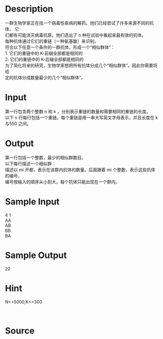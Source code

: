 
# Description

<div class="content"><div>一群生物学家正在找一个病毒性疾病的解药。他们已经尝试了许多来源不同的抗体， 它</div>
<div>们都有可能消灭病毒抗原。他们选出了 n 种在试验中看起来最有效的抗体。</div>
<div>每种抗体通过它们的重链（一种氨基酸）来识别。</div>
<div>符合以下任意一个条件的一群抗体，形成一个“相似群体”：</div>
<div>1. 它们的重链中的 K-前缀全部都是相同的</div>
<div>2. 它们的重链中的 K-后缀全部都是相同的</div>
<div>为了简化将来的研究，生物学家想把所有抗体分成几个“相似群体”。因此你需要将给</div>
<div>定的抗体分成数量最少的几个“相似群体”。</div>
<div></div>
<p></p></div>

# Input

<div class="content"><div>第一行包含两个整数 n 和 k ，分别表示重链的数量和需要相同的重链的长度。</div>
<div>以下 n 行每行包括一个重链。每个重链是用一串大写英文字母表示，并且长度在 k 与550 之间。</div>
<div></div>
<p></p></div>

# Output

<div class="content"><div>第一行包括一个整数，最少的相似群数目。</div>
<div>以下每行描述一个相似群：</div>
<div>描述以 mi 开都，表示在该群内抗体的数量。后面跟着 mi 个整数，表示这些抗体的编号。</div>
<div>编号按输入的顺序从小到大。每个抗体只能出现在一个群内。</div>
<div></div>
<p></p></div>

# Sample Input

<div class="content"><span class="sampledata">4 1<br/>
AA<br/>
AB<br/>
BB<br/>
BA</span></div>

# Sample Output

<div class="content"><span class="sampledata">22</span></div>

# Hint

<div class="content"><p></p><p>N&lt;=5000,K&lt;=300</p><br/>
<p></p><p></p></div>

# Source

<div class="content"><p><a href="problemset.php?search="></a></p></div>

